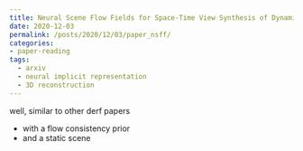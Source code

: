 ```yaml
---
title: Neural Scene Flow Fields for Space-Time View Synthesis of Dynamic Scenes
date: 2020-12-03
permalink: /posts/2020/12/03/paper_nsff/
categories:
- paper-reading
tags:
  - arxiv
  - neural implicit representation
  - 3D reconstruction
---
```


well, similar to other derf papers
- with a flow consistency prior
- and a static scene